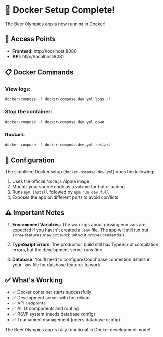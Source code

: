 # 🎉 Docker Setup Complete!

The Beer Olympics app is now running in Docker!

## 🚀 Access Points

- **Frontend**: http://localhost:8080
- **API**: http://localhost:8081

## 📋 Docker Commands

### View logs:
```bash
docker-compose -f docker-compose.dev.yml logs -f
```

### Stop the container:
```bash
docker-compose -f docker-compose.dev.yml down
```

### Restart:
```bash
docker-compose -f docker-compose.dev.yml restart
```

## 🔧 Configuration

The simplified Docker setup (`docker-compose.dev.yml`) does the following:
1. Uses the official Node.js Alpine image
2. Mounts your source code as a volume for hot reloading
3. Runs `npm install` followed by `npm run dev:full`
4. Exposes the app on different ports to avoid conflicts

## ⚠️ Important Notes

1. **Environment Variables**: The warnings about missing env vars are expected if you haven't created a `.env` file. The app will still run but some features may not work without proper credentials.

2. **TypeScript Errors**: The production build still has TypeScript compilation errors, but the development server runs fine.

3. **Database**: You'll need to configure Couchbase connection details in your `.env` file for database features to work.

## ✅ What's Working

- ✅ Docker container starts successfully
- ✅ Development server with hot reload
- ✅ API endpoints
- ✅ All UI components and routing
- ✅ RSVP system (needs database config)
- ✅ Tournament management (needs database config)

The Beer Olympics app is fully functional in Docker development mode!